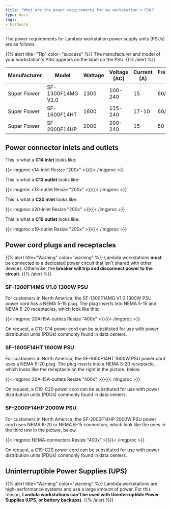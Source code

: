 ```yaml
---
title: "What are the power requirements for my workstation's PSU?"
type: docs
tags:
- hardware
---
```


The power requirements for Lambda workstation power supply units (PSUs) are as
follows:

{{% alert title="Tip" color="success" %}}
The manufacturer and model of your workstation's PSU appears on the label on
the PSU.
{{% /alert %}}

| Manufacturer | Model             | Wattage | Voltage (AC) | Current (A) | Frequency (Hz) | Inlet/Outlet |
|--------------|-------------------|---------|--------------|-------------|----------------|--------------|
| Super Flower | SF-1300F14MG V1.0 | 1300    | 100-240      | 15          | 60/50          | C14/C13      |
| Super Flower | SF-1600F14HT      | 1600    | 115-240      | 17-10       | 60/50          | C20/C19      |
| Super Flower | SF-2000F14HP      | 2000    | 200-240      | 15          | 50             | C20/C19      |

## Power connector inlets and outlets

This is what a **C14 inlet** looks like:

{{< imgproc c14-inlet Resize "200x" >}}{{< /imgproc >}}

This is what a **C13 outlet** looks like:

{{< imgproc c13-outlet Resize "200x" >}}{{< /imgproc >}}

This is what a **C20 inlet** looks like:

{{< imgproc c20-inlet Resize "200x" >}}{{< /imgproc >}}

This is what a **C19 outlet** looks like:

{{< imgproc c19-outlet Resize "200x" >}}{{< /imgproc >}}

## Power cord plugs and receptacles

{{% alert title="Warning" color="warning" %}}
Lambda workstations **must** be connected to a dedicated power circuit that
isn't shared with other devices. Otherwise, the **breaker will trip and
disconnect power to the circuit**.
{{% /alert %}}

### SF-1300F14MG V1.0 1300W PSU

For customers in North America, the SF-1300F14MG V1.0 1300W PSU power cord has
a NEMA 5-15 plug. The plug inserts into NEMA 5-15 and NEMA 5-20 receptacles,
which look like this:

{{< imgproc 20A-15A-outlets Resize "400x" >}}{{< /imgproc >}}

On request, a C13-C14 power cord can be substituted for use with power
distribution units (PDUs) commonly found in data centers.

### SF-1600F14HT 1600W PSU

For customers in North America, the SF-1600F14HT 1600W PSU power cord uses a
NEMA 5-20 plug. The plug inserts into a NEMA 5-20 receptacle, which looks like
the receptacle on the right in the picture, below.

{{< imgproc 20A-15A-outlets Resize "400x" >}}{{< /imgproc >}}

On request, a C19-C20 power cord can be substituted for use with power
distribution units (PDUs) commonly found in data centers.

### SF-2000F14HP 2000W PSU

For customers in North America, the SF-2000F14HP 2000W PSU power cord uses
NEMA 6-20 or NEMA 6-15 connectors, which look like the ones in the third row
in the picture, below.

{{< imgproc NEMA-connectors Resize "400x" >}}{{< /imgproc >}}

On request, a C19-C20 power cord can be substituted for use with power
distribution units (PDUs) commonly found in data centers.

## Uninterruptible Power Supplies (UPS)

{{% alert title="Warning" color="warning" %}}
Lambda workstations are high-performance systems and use a large amount of
power. For this reason, **Lambda workstations can't be used with
Uninterruptible Power Supplies (UPS, or battery backups)**.
{{% /alert %}}

